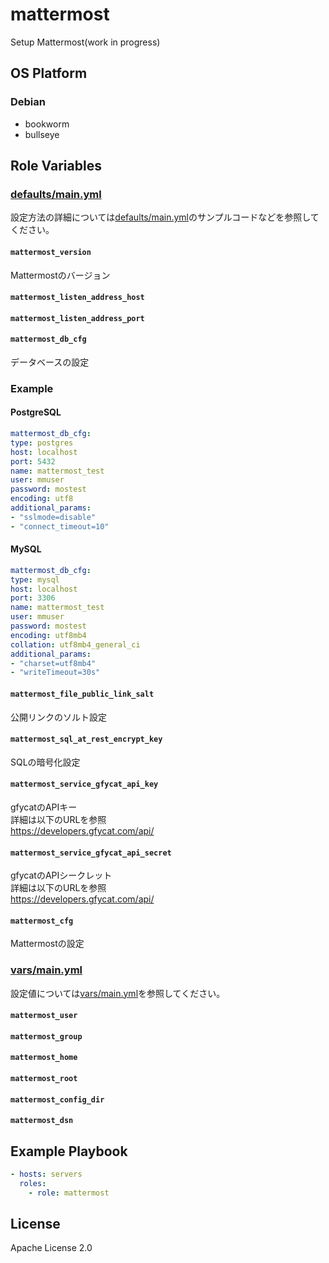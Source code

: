 mattermost
=================

Setup Mattermost(work in progress)

OS Platform
-----------------

### Debian

- bookworm
- bullseye

Role Variables
--------------

### [defaults/main.yml](defaults/main.yml)

設定方法の詳細については[defaults/main.yml](defaults/main.yml)のサンプルコードなどを参照してください。

#### `mattermost_version`

Mattermostのバージョン

#### `mattermost_listen_address_host`

#### `mattermost_listen_address_port`

#### `mattermost_db_cfg`

データベースの設定  
### Example  
#### PostgreSQL  
```yaml  
mattermost_db_cfg:  
type: postgres  
host: localhost  
port: 5432  
name: mattermost_test  
user: mmuser  
password: mostest  
encoding: utf8  
additional_params:  
- "sslmode=disable"  
- "connect_timeout=10"  
```  
#### MySQL  
```yaml  
mattermost_db_cfg:  
type: mysql  
host: localhost  
port: 3306  
name: mattermost_test  
user: mmuser  
password: mostest  
encoding: utf8mb4  
collation: utf8mb4_general_ci  
additional_params:  
- "charset=utf8mb4"  
- "writeTimeout=30s"  
```

#### `mattermost_file_public_link_salt`

公開リンクのソルト設定

#### `mattermost_sql_at_rest_encrypt_key`

SQLの暗号化設定

#### `mattermost_service_gfycat_api_key`

gfycatのAPIキー  
詳細は以下のURLを参照  
https://developers.gfycat.com/api/

#### `mattermost_service_gfycat_api_secret`

gfycatのAPIシークレット  
詳細は以下のURLを参照  
https://developers.gfycat.com/api/

#### `mattermost_cfg`

Mattermostの設定

### [vars/main.yml](vars/main.yml)

設定値については[vars/main.yml](vars/main.yml)を参照してください。

#### `mattermost_user`

#### `mattermost_group`

#### `mattermost_home`

#### `mattermost_root`

#### `mattermost_config_dir`

#### `mattermost_dsn`

Example Playbook
--------------

```yaml
- hosts: servers
  roles:
    - role: mattermost
```

License
--------------

Apache License 2.0
